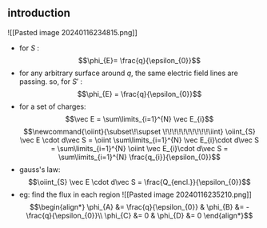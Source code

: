 ## introduction
![[Pasted image 20240116234815.png]]
- for $S$ :
$$\phi_{E}= \frac{q}{\epsilon_{0}}$$
- for any arbitrary surface around $q$, the same electric field lines are passing. so, for $S'$ : $$\phi_{E} = \frac{q}{\epsilon_{0}}$$
- for a set of charges: $$\vec E = \sum\limits_{i=1}^{N} \vec E_{i}$$
$$\newcommand{\oiint}{\subset\!\supset \!\!\!\!\!\!\!\!\!\!\iint}
\oiint_{S} \vec E \cdot d\vec S = \oiint \sum\limits_{i=1}^{N} \vec E_{i}\cdot d\vec S = \sum\limits_{i=1}^{N} \oiint \vec E_{i}\cdot d\vec S = \sum\limits_{i=1}^{N} \frac{q_{i}}{\epsilon_{0}}$$
- gauss's law: $$\oiint_{S} \vec E \cdot d\vec S = \frac{Q_{encl.}}{\epsilon_{0}}$$
- eg: find the flux in each region
	![[Pasted image 20240116235210.png]]
	$$\begin{align*}
	\phi_{A} &= \frac{q}{\epsilon_{0}} &
	\phi_{B} &= -\frac{q}{\epsilon_{0}}\\
	\phi_{C} &= 0 &
	\phi_{D} &= 0
	\end{align*}$$
